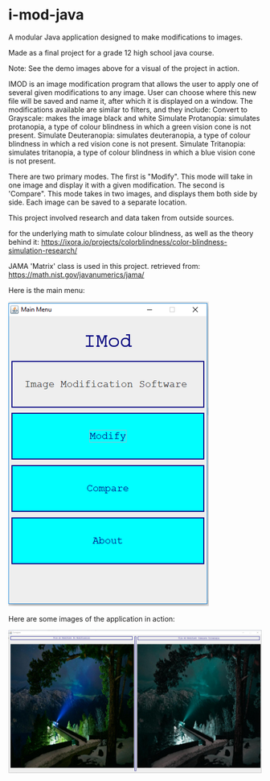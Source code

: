 # i-mod-java
A modular Java application designed to make modifications to images.

Made as a final project for a grade 12 high school java course.

Note: See the demo images above for a visual of the project in action.

IMOD is an image modification program that allows the user to apply one of several given modifications to any image.
User can choose where this new file will be saved and name it, after which it is displayed on a window.
The modifications available are similar to filters, and they include:
  Convert to Grayscale: makes the image black and white
  Simulate Protanopia: simulates protanopia, a type of colour blindness in which a green vision cone is not present.
  Simulate Deuteranopia: simulates deuteranopia, a type of colour blindness in which a red vision cone is not present.
  Simulate Tritanopia: simulates tritanopia, a type of colour blindness in which a blue vision cone is not present.

There are two primary modes. 
The first is "Modify". This mode will take in one image and display it with a given modification.
The second is 'Compare". This mode takes in two images, and displays them both side by side. Each image can be saved to a separate location.


This project involved research and data taken from outside sources.

for the underlying math to simulate colour blindness, as well as the theory behind it:
https://ixora.io/projects/colorblindness/color-blindness-simulation-research/

JAMA 'Matrix' class is used in this project. retrieved from: https://math.nist.gov/javanumerics/jama/

Here is the main menu:

![Menu](/IMOD_MENU.PNG)

Here are some images of the application in action:

![Image1](/IMOD_DEMO_1.PNG)
